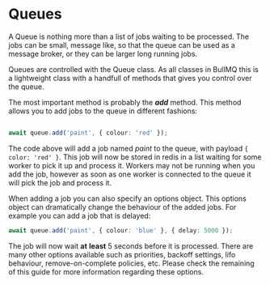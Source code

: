 # Queues

A Queue is nothing more than a list of jobs waiting to be processed. The jobs can be small, message like, so that the queue can be used as a message broker, or they can be larger long running jobs.

Queues are controlled with the Queue class. As all classes in BullMQ this is a lightweight class with a handfull of methods that gives you control over the queue.

The most important method is probably the _**add**_ method. This method allows you to add jobs to the queue in different fashions:

```typescript

await queue.add('paint', { colour: 'red' });

```

The code above will add a job named _paint_ to the queue, with payload `{ color: 'red' }`. This job will now be stored in redis in a list waiting for some worker to pick it up and process it. Workers may not be running when you add the job, however as soon as one worker is connected to the queue it will pick the job and process it.

When adding a job you can also specify an options object. This options object can dramatically change the behaviour of the added jobs. For example you can add a job that is delayed:

```typescript
await queue.add('paint', { colour: 'blue' }, { delay: 5000 });
```

The job will now wait **at** **least** 5 seconds before it is processed. There are many other options available such as priorities, backoff settings, lifo behaviour, remove-on-complete policies, etc. Please check the remaining of this guide for more information regarding these options.

